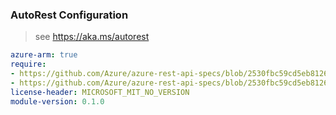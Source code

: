 ### AutoRest Configuration

> see https://aka.ms/autorest

``` yaml
azure-arm: true
require:
- https://github.com/Azure/azure-rest-api-specs/blob/2530fbc59cd5eb81267d6afb7a24bb07c6825c2f/specification/oep/resource-manager/readme.md
- https://github.com/Azure/azure-rest-api-specs/blob/2530fbc59cd5eb81267d6afb7a24bb07c6825c2f/specification/oep/resource-manager/readme.go.md
license-header: MICROSOFT_MIT_NO_VERSION
module-version: 0.1.0

```